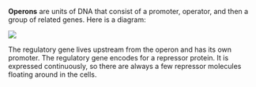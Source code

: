 **Operons** are units of DNA that consist of a promoter, operator, and then a group of related genes. Here is a diagram:

![](http://ib.bioninja.com.au/_Media/operon_med.jpeg)

The regulatory gene lives upstream from the operon and has its own promoter. The regulatory gene encodes for a repressor protein. It is expressed continuously, so there are always a few repressor molecules floating around in the cells.
